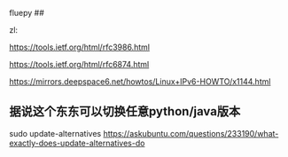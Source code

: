 




fluepy ##

zl: 

https://tools.ietf.org/html/rfc3986.html

https://tools.ietf.org/html/rfc6874.html

https://mirrors.deepspace6.net/howtos/Linux+IPv6-HOWTO/x1144.html





## 据说这个东东可以切换任意python/java版本
sudo update-alternatives
https://askubuntu.com/questions/233190/what-exactly-does-update-alternatives-do
